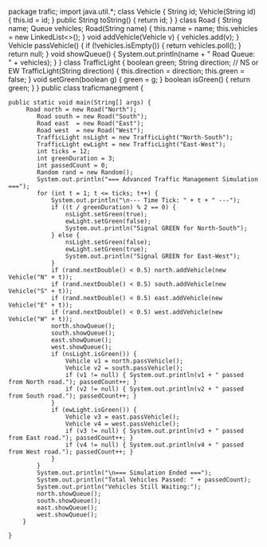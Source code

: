 package trafic;
import java.util.*;
class Vehicle {
    String id;
    Vehicle(String id) {
        this.id = id;
    }
    public String toString() {
        return id;
    }
}
class Road {
    String name;
    Queue<Vehicle> vehicles;
    Road(String name) {
        this.name = name;
        this.vehicles = new LinkedList<>();
    }
    void addVehicle(Vehicle v) {
        vehicles.add(v);
    }
    Vehicle passVehicle() {
        if (!vehicles.isEmpty()) {
            return vehicles.poll();
        }
        return null;
    }
    void showQueue() {
        System.out.println(name + " Road Queue: " + vehicles);
    }
}
class TrafficLight {
    boolean green;
    String direction; // NS or EW
    TrafficLight(String direction) {
        this.direction = direction;
        this.green = false;
    }
    void setGreen(boolean g) {
        green = g;
    }
    boolean isGreen() {
        return green;
    }
}
public class traficmanegment {

	public static void main(String[] args) {
		 Road north = new Road("North");
	        Road south = new Road("South");
	        Road east  = new Road("East");
	        Road west  = new Road("West");
	        TrafficLight nsLight = new TrafficLight("North-South");
	        TrafficLight ewLight = new TrafficLight("East-West");
	        int ticks = 12;      
	        int greenDuration = 3; 
	        int passedCount = 0;  
	        Random rand = new Random();
	        System.out.println("=== Advanced Traffic Management Simulation ===");
	        for (int t = 1; t <= ticks; t++) {
	            System.out.println("\n--- Time Tick: " + t + " ---");
	            if ((t / greenDuration) % 2 == 0) {
	                nsLight.setGreen(true);
	                ewLight.setGreen(false);
	                System.out.println("Signal GREEN for North-South");
	            } else {
	                nsLight.setGreen(false);
	                ewLight.setGreen(true);
	                System.out.println("Signal GREEN for East-West");
	            }
	            if (rand.nextDouble() < 0.5) north.addVehicle(new Vehicle("N" + t));
	            if (rand.nextDouble() < 0.5) south.addVehicle(new Vehicle("S" + t));
	            if (rand.nextDouble() < 0.5) east.addVehicle(new Vehicle("E" + t));
	            if (rand.nextDouble() < 0.5) west.addVehicle(new Vehicle("W" + t));
	            north.showQueue();
	            south.showQueue();
	            east.showQueue();
	            west.showQueue();
	            if (nsLight.isGreen()) {
	                Vehicle v1 = north.passVehicle();
	                Vehicle v2 = south.passVehicle();
	                if (v1 != null) { System.out.println(v1 + " passed from North road."); passedCount++; }
	                if (v2 != null) { System.out.println(v2 + " passed from South road."); passedCount++; }
	            }
	            if (ewLight.isGreen()) {
	                Vehicle v3 = east.passVehicle();
	                Vehicle v4 = west.passVehicle();
	                if (v3 != null) { System.out.println(v3 + " passed from East road."); passedCount++; }
	                if (v4 != null) { System.out.println(v4 + " passed from West road."); passedCount++; }
	            }
	        }
	        System.out.println("\n=== Simulation Ended ===");
	        System.out.println("Total Vehicles Passed: " + passedCount);
	        System.out.println("Vehicles Still Waiting:");
	        north.showQueue();
	        south.showQueue();
	        east.showQueue();
	        west.showQueue();
	    }
	
	}
